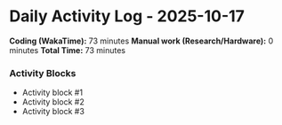 # Daily Activity Log - 2025-10-17

**Coding (WakaTime):** 73 minutes
**Manual work (Research/Hardware):** 0 minutes
**Total Time:** 73 minutes

### Activity Blocks
- Activity block #1
- Activity block #2
- Activity block #3
